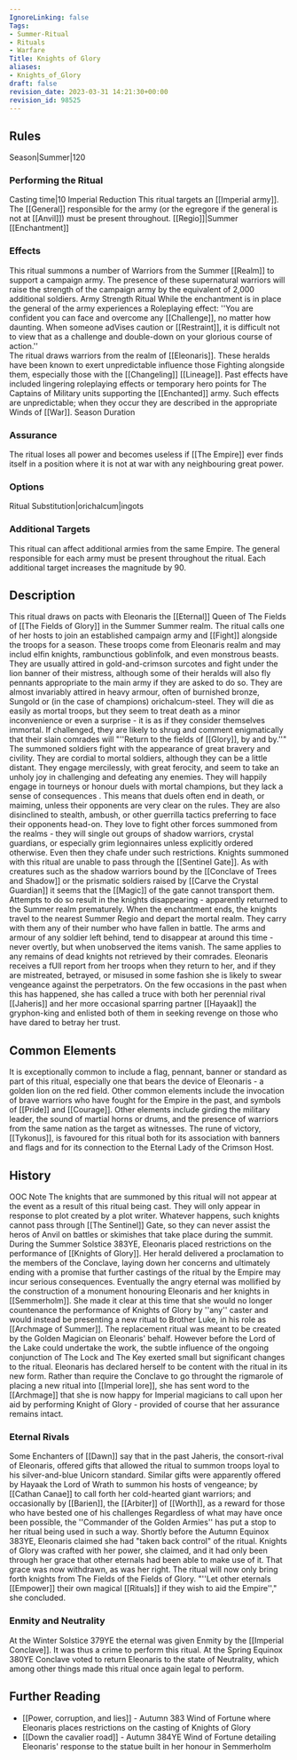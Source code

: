 ```yaml
---
IgnoreLinking: false
Tags:
- Summer-Ritual
- Rituals
- Warfare
Title: Knights of Glory
aliases:
- Knights_of_Glory
draft: false
revision_date: 2023-03-31 14:21:30+00:00
revision_id: 98525
---
```


## Rules
Season|Summer|120
### Performing the Ritual
Casting time|10 Imperial Reduction This ritual targets an [[Imperial army]]. The [[General]] responsible for the army (or the egregore if the general is not at [[Anvil]]) must be present throughout.
[[Regio]]|Summer 
[[Enchantment]]
### Effects
This ritual summons a number of Warriors from the Summer [[Realm]] to support a campaign army. The presence of these supernatural warriors will raise the strength of the campaign army by the equivalent of 2,000 additional soldiers. Army Strength Ritual
While the enchantment is in place the general of the army experiences a Roleplaying effect: ''You are confident you can face and overcome any [[Challenge]], no matter how daunting. When someone adVises caution or [[Restraint]], it is difficult not to view that as a challenge and double-down on your glorious course of action.''  
The ritual draws warriors from the realm of [[Eleonaris]]. These heralds have been known to exert unpredictable influence those Fighting alongside them, especially those with the [[Changeling]] [[Lineage]]. Past effects have included lingering roleplaying effects or temporary hero points for The Captains of Military units supporting the [[Enchanted]] army. Such effects are unpredictable; when they occur they are described in the appropriate Winds of [[War]].
Season Duration
### Assurance
The ritual loses all power and becomes useless if [[The Empire]] ever finds itself in a position where it is not at war with any neighbouring great power.
### Options
Ritual Substitution|orichalcum|ingots
### Additional Targets
This ritual can affect additional armies from the same Empire. The general responsible for each army must be present throughout the ritual. Each additional target increases the magnitude by 90.
## Description
This ritual draws on pacts with Eleonaris the [[Eternal]] Queen of The Fields of [[The Fields of Glory]] in the Summer Summer realm. The ritual calls one of her hosts to join an established campaign army and [[Fight]] alongside the troops for a season. These troops come from Eleonaris realm and may includ elfin knights, rambunctious goblinfolk, and even monstrous beasts. They are usually attired in gold-and-crimson surcotes and fight under the lion banner of their mistress, although some of their heralds will also fly pennants appropriate to the main army if they are asked to do so. They are almost invariably attired in heavy armour, often of burnished bronze, Sungold or (in the case of champions) orichalcum-steel. They will die as easily as mortal troops, but they seem to treat death as a minor inconvenience or even a surprise - it is as if they consider themselves immortal. If challenged, they are likely to shrug and comment enigmatically that their slain comrades will "''Return to the fields of [[Glory]], by and by.''"
The summoned soldiers fight with the appearance of great bravery and civility. They are cordial to mortal soldiers, although they can be a little distant. They engage mercilessly, with great ferocity, and seem to take an unholy joy in challenging and defeating any enemies. They will happily engage in tourneys or honour duels with mortal champions, but they lack a sense of consequences . This means that duels often end in death, or maiming, unless their opponents are very clear on the rules. They are also disinclined to stealth, ambush, or other guerrilla tactics preferring to face their opponents head-on. They love to fight other forces summoned from the realms - they will single out groups of shadow warriors, crystal guardians, or especially grim legionnaires unless explicitly ordered otherwise. Even then they chafe under such restrictions.
Knights summoned with this ritual are unable to pass through the [[Sentinel Gate]]. As with creatures such as the shadow warriors bound by the [[Conclave of Trees and Shadow]] or the prismatic soldiers raised by [[Carve the Crystal Guardian]] it seems that the [[Magic]] of the gate cannot transport them. Attempts to do so result in the knights disappearing - apparently returned to the Summer realm prematurely.
When the enchantment ends, the knights travel to the nearest Summer Regio and depart the mortal realm. They carry with them any of their number who have fallen in battle. The arms and armour of any soldier left behind, tend to disappear at around this time - never overtly, but when unobserved the items vanish. The same applies to any remains of dead knights not retrieved by their comrades.
Eleonaris receives a fUll report from her troops when they return to her, and if they are mistreated, betrayed, or misused in some fashion she is likely to swear vengeance against the perpetrators. On the few occasions in the past when this has happened, she has called a truce with both her perennial rival [[Jaheris]] and her more occasional sparring partner [[Hayaak]] the gryphon-king and enlisted both of them in seeking revenge on those who have dared to betray her trust.
## Common Elements
It is exceptionally common to include a flag, pennant, banner or standard as part of this ritual, especially one that bears the device of Eleonaris - a golden lion on the red field. Other common elements include the invocation of brave warriors who have fought for the Empire in the past, and symbols of [[Pride]] and [[Courage]]. Other elements include girding the military leader, the sound of martial horns or drums, and the presence of warriors from the same nation as the target as witnesses.
The rune of victory, [[Tykonus]], is favoured for this ritual both for its association with banners and flags and for its connection to the Eternal Lady of the Crimson Host.
## History
OOC Note
The knights that are summoned by this ritual will not appear at the event as a result of this ritual being cast. They will only appear in response to plot created by a plot writer. Whatever happens, such knights cannot pass through [[The Sentinel]] Gate, so they can never assist the heros of Anvil on battles or skimishes that take place during the summit.
During the Summer Solstice 383YE, Eleonaris placed restrictions on the performance of [[Knights of Glory]]. Her herald delivered a proclamation to the members of the Conclave, laying down her concerns and ultimately ending with a promise that further castings of the ritual by the Empire may incur serious consequences. Eventually the angry eternal was mollified by the construction of a monument honouring Eleonaris and her knights in [[Semmerholm]]. She made it clear at this time that she would no longer countenance the performance of Knights of Glory by ''any'' caster and would instead be presenting a new ritual to Brother Luke, in his role as [[Archmage of Summer]].
The replacement ritual was meant to be created by the Golden Magician on Eleonaris' behalf. However before the Lord of the Lake could undertake the work, the subtle influence of the ongoing conjunction of The Lock and The Key exerted small but significant changes to the ritual. Eleonaris has declared herself to be content with the ritual in its new form. Rather than require the Conclave to go throught the rigmarole of placing a new ritual into [[Imperial lore]], she has sent word to the [[Archmage]] that she is now happy for Imperial magicians to call upon her aid by performing Knight of Glory - provided of course that her assurance remains intact.
### Eternal Rivals
Some Enchanters of [[Dawn]] say that in the past Jaheris, the consort-rival of Eleonaris, offered gifts that allowed the ritual to summon troops loyal to his silver-and-blue Unicorn standard. Similar gifts were apparently offered by Hayaak the Lord of Wrath to summon his hosts of vengeance; by [[Cathan Canae]] to call forth her cold-hearted giant warriors; and occasionally by [[Barien]], the [[Arbiter]] of [[Worth]], as a reward for those who have bested one of his challenges  Regardless of what may have once been possible, the ''Commander of the Golden Armies'' has put a stop to her ritual being used in such a way. Shortly before the Autumn Equinox 383YE, Eleonaris claimed she had "taken back control" of the ritual. Knights of Glory was crafted with her power, she claimed, and it had only been through her grace that other eternals had been able to make use of it. That grace was now withdrawn, as was her right. The ritual will now only bring forth knights from The Fields of the Fields of Glory. "''Let other eternals [[Empower]] their own magical [[Rituals]] if they wish to aid the Empire''," she concluded.
### Enmity and Neutrality
At the Winter Solstice 379YE the eternal was given Enmity by the [[Imperial Conclave]]. It was thus a crime to perform this ritual. At the Spring Equinox 380YE Conclave voted to return Eleonaris to the state of Neutrality, which among other things made this ritual once again legal to perform.
## Further Reading
*  [[Power, corruption, and lies]] - Autumn 383 Wind of Fortune where Eleonaris places restrictions on the casting of Knights of Glory
* [[Down the cavalier road]] - Autumn 384YE Wind of Fortune detailing Eleonaris' response to the statue built in her honour in Semmerholm